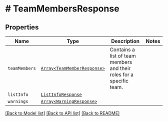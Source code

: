 # # TeamMembersResponse



## Properties

Name | Type | Description | Notes
------------ | ------------- | ------------- | -------------
| `teamMembers` | [```Array<TeamMemberResponse>```](TeamMemberResponse.md) |  Contains a list of team members and their roles for a specific team.  |  |
| `listInfo` | [```ListInfoResponse```](ListInfoResponse.md) |    |  |
| `warnings` | [```Array<WarningResponse>```](WarningResponse.md) |    |  |

[[Back to Model list]](../../README.md#models) [[Back to API list]](../../README.md#endpoints) [[Back to README]](../../README.md)
